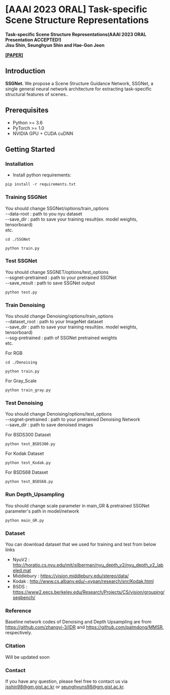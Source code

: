# [AAAI 2023 ORAL] Task-specific Scene Structure Representations

**Task-specific Scene Structure Representations(AAAI 2023 ORAL Presentation ACCEPTED!) \
Jisu Shin, Seunghyun Shin and Hae-Gon Jeon**<br>

**[[PAPER]](https://doi.org/10.1609/aaai.v37i2.25322)**

## Introduction

__SSGNet.__ We propose a Scene Structure Guidance Network, SSGNet, a single general neural network architecture for extracting task-specific structural features of scenes.. 

## Prerequisites

- Python >= 3.6
- PyTorch >= 1.0
- NVIDIA GPU + CUDA cuDNN

## Getting Started

### Installation


- Install python requirements:

```
pip install -r requirements.txt
```

### Training SSGNet
You should change SSGNet/options/train_options \
--data-root : path to you nyu dataset \
--save_dir : path to save your training result(ex. model weights, tensorboard) \
etc.

```
cd ./SSGNet

python train.py 
```
### Test SSGNet
You should change SSGNET/options/test_options \
--ssgnet-pretrained : path to your pretrained SSGNet \
--save_result : path to save SSGNet output
```commandline
python test.py
```

### Train Denoising

You should change Denoising/options/train_options \
--dataset_root : path to your ImageNet dataset \
--save_dir : path to save your training result(ex. model weights, tensorboard) \
--ssg-pretrained : path of SSGNet pretrained weights \
etc.

For RGB
```commandline
cd ./Denoising

python train.py
```

For Gray_Scale

```
python train_gray.py
```


### Test Denoising

You should change Denoising/options/test_options \
--ssgnet-pretrained : path to your pretrained Denoising Network \
--save_dir : path to save denoised images

For BSDS300 Dataset

```commandline
python test_BSDS300.py
```
For Kodak Dataset

```commandline
python test_Kodak.py
```

For BSDS68 Dataset

```commandline
python test_BSDS68.py
```

### Run Depth_Upsampling

You should change scale parameter in main_GR & pretrained SSGNet parameter's path in model/network

```
python main_GR.py
```

### Dataset
You can download dataset that we used for training and test from below links

- NyuV2 : http://horatio.cs.nyu.edu/mit/silberman/nyu_depth_v2/nyu_depth_v2_labeled.mat
- Middlebury : https://vision.middlebury.edu/stereo/data/
- Kodak : http://www.cs.albany.edu/~xypan/research/snr/Kodak.html
- BSDS : https://www2.eecs.berkeley.edu/Research/Projects/CS/vision/grouping/segbench/

### Reference
Baseline network codes of Denoising and Depth Upsampling are from https://github.com/zhangyi-3/IDR and https://github.com/palmdong/MMSR, respectively.

### Citation
Will be updated soon
### Contact
If you have any question, please feel free to contact us via jsshin98@gm.gist.ac.kr or seunghyuns98@gm.gist.ac.kr.
